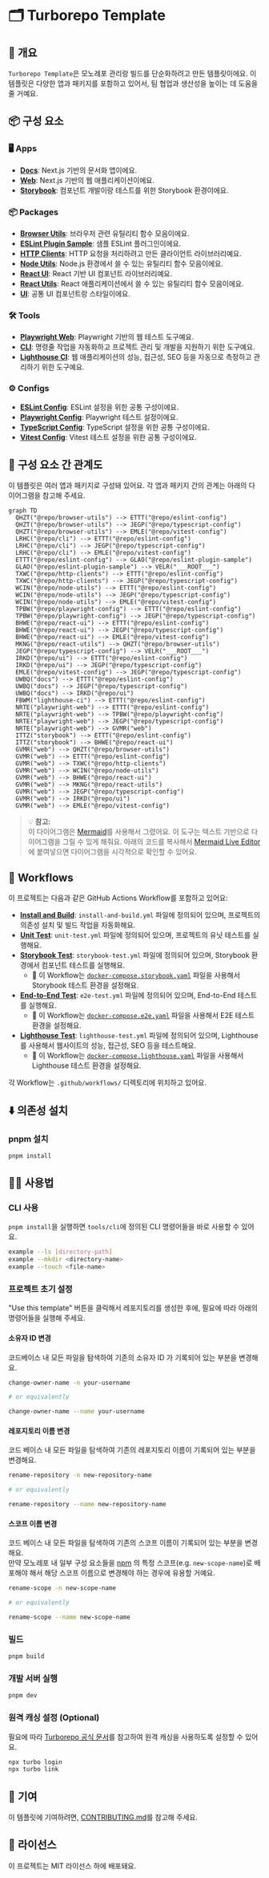 # 🗂️ Turborepo Template

## 📖 개요

`Turborepo Template`은 모노레포 관리랑 빌드를 단순화하려고 만든 템플릿이에요. 이 템플릿은 다양한 앱과 패키지를 포함하고 있어서, 팀 협업과 생산성을 높이는 데 도움을 줄 거예요.

## 📦 구성 요소

### 🖥️ Apps

- **[Docs](./apps/docs)**: Next.js 기반의 문서화 앱이에요.
- **[Web](./apps/web)**: Next.js 기반의 웹 애플리케이션이에요.
- **[Storybook](./apps/storybook)**: 컴포넌트 개발이랑 테스트를 위한 Storybook 환경이에요.

### 📦 Packages

- **[Browser Utils](./packages/browser-utils)**: 브라우저 관련 유틸리티 함수 모음이에요.
- **[ESLint Plugin Sample](./packages/eslint-plugin-sample)**: 샘플 ESLint 플러그인이에요.
- **[HTTP Clients](./packages/http-clients)**: HTTP 요청을 처리하려고 만든 클라이언트 라이브러리예요.
- **[Node Utils](./packages/node-utils)**: Node.js 환경에서 쓸 수 있는 유틸리티 함수 모음이에요.
- **[React UI](./packages/react-ui)**: React 기반 UI 컴포넌트 라이브러리예요.
- **[React Utils](./packages/react-utils)**: React 애플리케이션에서 쓸 수 있는 유틸리티 함수 모음이에요.
- **[UI](./packages/ui)**: 공통 UI 컴포넌트랑 스타일이에요.

### 🛠️ Tools

- **[Playwright Web](./tools/playwright-web)**: Playwright 기반의 웹 테스트 도구예요.
- **[CLI](./tools/cli)**: 명령줄 작업을 자동화하고 프로젝트 관리 및 개발을 지원하기 위한 도구예요.
- **[Lighthouse CI](./tools/lighthouse-ci)**: 웹 애플리케이션의 성능, 접근성, SEO 등을 자동으로 측정하고 관리하기 위한 도구예요.

### ⚙️ Configs

- **[ESLint Config](./configs/eslint-config)**: ESLint 설정을 위한 공통 구성이에요.
- **[Playwright Config](./configs/playwright-config)**: Playwright 테스트 설정이에요.
- **[TypeScript Config](./configs/typescript-config)**: TypeScript 설정을 위한 공통 구성이에요.
- **[Vitest Config](./configs/vitest-config)**: Vitest 테스트 설정을 위한 공통 구성이에요.

## 🔗 구성 요소 간 관계도

이 템플릿은 여러 앱과 패키지로 구성돼 있어요. 각 앱과 패키지 간의 관계는 아래의 다이어그램을 참고해 주세요.

```mermaid
graph TD
  QHZT("@repo/browser-utils") --> ETTT("@repo/eslint-config")
  QHZT("@repo/browser-utils") --> JEGP("@repo/typescript-config")
  QHZT("@repo/browser-utils") --> EMLE("@repo/vitest-config")
  LRHC("@repo/cli") --> ETTT("@repo/eslint-config")
  LRHC("@repo/cli") --> JEGP("@repo/typescript-config")
  LRHC("@repo/cli") --> EMLE("@repo/vitest-config")
  ETTT("@repo/eslint-config") --> GLAO("@repo/eslint-plugin-sample")
  GLAO("@repo/eslint-plugin-sample") --> VELR("___ROOT___")
  TXWC("@repo/http-clients") --> ETTT("@repo/eslint-config")
  TXWC("@repo/http-clients") --> JEGP("@repo/typescript-config")
  WCIN("@repo/node-utils") --> ETTT("@repo/eslint-config")
  WCIN("@repo/node-utils") --> JEGP("@repo/typescript-config")
  WCIN("@repo/node-utils") --> EMLE("@repo/vitest-config")
  TPBW("@repo/playwright-config") --> ETTT("@repo/eslint-config")
  TPBW("@repo/playwright-config") --> JEGP("@repo/typescript-config")
  BHWE("@repo/react-ui") --> ETTT("@repo/eslint-config")
  BHWE("@repo/react-ui") --> JEGP("@repo/typescript-config")
  BHWE("@repo/react-ui") --> EMLE("@repo/vitest-config")
  MKNG("@repo/react-utils") --> QHZT("@repo/browser-utils")
  JEGP("@repo/typescript-config") --> VELR("___ROOT___")
  IRKD("@repo/ui") --> ETTT("@repo/eslint-config")
  IRKD("@repo/ui") --> JEGP("@repo/typescript-config")
  EMLE("@repo/vitest-config") --> JEGP("@repo/typescript-config")
  UWBQ("docs") --> ETTT("@repo/eslint-config")
  UWBQ("docs") --> JEGP("@repo/typescript-config")
  UWBQ("docs") --> IRKD("@repo/ui")
  FBWM("lighthouse-ci") --> ETTT("@repo/eslint-config")
  NRTE("playwright-web") --> ETTT("@repo/eslint-config")
  NRTE("playwright-web") --> TPBW("@repo/playwright-config")
  NRTE("playwright-web") --> JEGP("@repo/typescript-config")
  NRTE("playwright-web") --> GVMR("web")
  ITTZ("storybook") --> ETTT("@repo/eslint-config")
  ITTZ("storybook") --> BHWE("@repo/react-ui")
  GVMR("web") --> QHZT("@repo/browser-utils")
  GVMR("web") --> ETTT("@repo/eslint-config")
  GVMR("web") --> TXWC("@repo/http-clients")
  GVMR("web") --> WCIN("@repo/node-utils")
  GVMR("web") --> BHWE("@repo/react-ui")
  GVMR("web") --> MKNG("@repo/react-utils")
  GVMR("web") --> JEGP("@repo/typescript-config")
  GVMR("web") --> IRKD("@repo/ui")
  GVMR("web") --> EMLE("@repo/vitest-config")
```

> 💡 **참고:**  
> 이 다이어그램은 [Mermaid](https://mermaid-js.github.io/mermaid/#/)를 사용해서 그렸어요. 이 도구는 텍스트 기반으로 다이어그램을 그릴 수 있게 해줘요. 아래의 코드를 복사해서 [Mermaid Live Editor](https://mermaid-js.github.io/mermaid-live-editor/)에 붙여넣으면 다이어그램을 시각적으로 확인할 수 있어요.

## 🔀 Workflows

이 프로젝트는 다음과 같은 GitHub Actions Workflow를 포함하고 있어요:

- **[Install and Build](.github/workflows/install-and-build.yml)**: `install-and-build.yml` 파일에 정의되어 있으며, 프로젝트의 의존성 설치 및 빌드 작업을 자동화해요.
- **[Unit Test](.github/workflows/unit-test.yml)**: `unit-test.yml` 파일에 정의되어 있으며, 프로젝트의 유닛 테스트를 실행해요.
- **[Storybook Test](.github/workflows/storybook-test.yml)**: `storybook-test.yml` 파일에 정의되어 있으며, Storybook 환경에서 컴포넌트 테스트를 실행해요.
  - 🐳 이 Workflow는 [`docker-compose.storybook.yaml`](./docker-compose.storybook.yaml) 파일을 사용해서 Storybook 테스트 환경을 설정해요.
- **[End-to-End Test](.github/workflows/e2e-test.yml)**: `e2e-test.yml` 파일에 정의되어 있으며, End-to-End 테스트를 실행해요.
  - 🐳 이 Workflow는 [`docker-compose.e2e.yaml`](./docker-compose.e2e.yaml) 파일을 사용해서 E2E 테스트 환경을 설정해요.
- **[Lighthouse Test](.github/workflows/lighthouse-test.yml)**: `lighthouse-test.yml` 파일에 정의되어 있으며, Lighthouse를 사용해서 웹사이트의 성능, 접근성, SEO 등을 테스트해요.
  - 🐳 이 Workflow는 [`docker-compose.lighthouse.yaml`](./docker-compose.lighthouse.yaml) 파일을 사용해서 Lighthouse 테스트 환경을 설정해요.

각 Workflow는 `.github/workflows/` 디렉토리에 위치하고 있어요.

## ⬇️ 의존성 설치

### pnpm 설치

```bash
pnpm install
```

## 🧑‍💻 사용법

### CLI 사용

`pnpm install`을 실행하면 `tools/cli`에 정의된 CLI 명령어들을 바로 사용할 수 있어요.

```bash
example --ls [directory-path]
example --mkdir <directory-name>
example --touch <file-name>
```

### 프로젝트 초기 설정

"Use this template" 버튼을 클릭해서 레포지토리를 생성한 후에, 필요에 따라 아래의 명령어들을 실행해 주세요.

#### 소유자 ID 변경

코드베이스 내 모든 파일을 탐색하여 기존의 소유자 ID 가 기록되어 있는 부분을 변경해요.

```bash
change-owner-name -n your-username

# or equivalently

change-owner-name --name your-username
```

#### 레포지토리 이름 변경

코드 베이스 내 모든 파일을 탐색하여 기존의 레포지토리 이름이 기록되어 있는 부분을 변경해요.

```bash
rename-repository -n new-repository-name

# or equivalently

rename-repository --name new-repository-name
```

#### 스코프 이름 변경

코드 베이스 내 모든 파일을 탐색하여 기존의 스코프 이름이 기록되어 있는 부분을 변경해요. \
만약 모노레포 내 일부 구성 요소들을 [npm](https://www.npmjs.com/) 의 특정 스코프(e.g. `new-scope-name`)로 배포해야 해서 해당 스코프 이름으로 변경해야 하는 경우에 유용할 거예요.

```bash
rename-scope -n new-scope-name

# or equivalently

rename-scope --name new-scope-name
```

### 빌드

```bash
pnpm build
```

### 개발 서버 실행

```bash
pnpm dev
```

### 원격 캐싱 설정 (Optional)

필요에 따라 [Turborepo 공식 문서](https://turborepo.com/docs/core-concepts/remote-caching)를 참고하여 원격 캐싱을 사용하도록 설정할 수 있어요.

```bash
npx turbo login
npx turbo link
```

## 🤝 기여

이 템플릿에 기여하려면, [CONTRIBUTING.md](./CONTRIBUTING.md)를 참고해 주세요.

## 📜 라이선스

이 프로젝트는 MIT 라이선스 하에 배포돼요.
